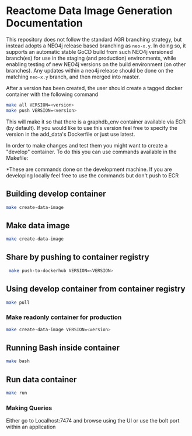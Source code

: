 # Reactome Data Image Generation Documentation

This repository does not follow the standard AGR branching strategy, but instead adopts a NEO4j release based branching as `neo-x.y`.
In doing so, it supports an automatic stable GoCD build from such NEO4j versioned branch(es) for use in the staging (and production) environments, while enabling testing of new NEO4j versions on the build environment (on other branches). Any updates within a neo4j release should be done on the matching `neo-x.y` branch, and then merged into master.

After a version has been created, the user should create a tagged docker container with the following command

```bash
make all VERSION=<version>
make push VERSION=<version>
```
This will make it so that there is a graphdb_env container available via ECR (by default). If you would like to use this version feel free to specify the version in the add_data's Dockerfile or just use latest.   

In order to make changes and test them you might want to create a "develop" container. To do this you can use commands available in the Makefile:

*These are commands done on the development machine. If you are developing locally feel free to use the commands but don't push to ECR

## Building develop container
```bash
make create-data-image
```

## Make data image
```bash
make create-data-image
```

## Share by pushing to container registry
```bash
 make push-to-dockerhub VERSION=<VERSION>
```

## Using develop container from container registry
```bash
make pull
```

### Make readonly container for production
```bash
make create-data-image VERSION=<version>
```

## Running Bash inside container
```bash
make bash
```

## Run data container
```bash
make run
```

### Making Queries

Either go to Localhost:7474 and browse using the UI or use the bolt port within an application
